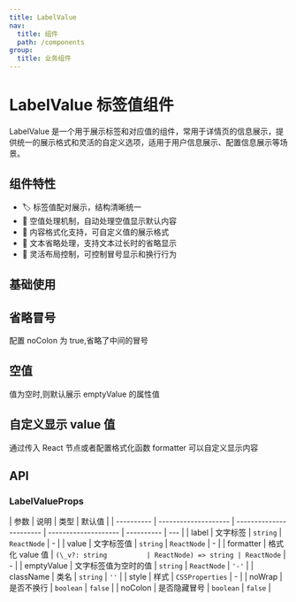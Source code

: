 ```yaml
---
title: LabelValue
nav:
  title: 组件
  path: /components
group:
  title: 业务组件
---
```


# LabelValue 标签值组件

LabelValue 是一个用于展示标签和对应值的组件，常用于详情页的信息展示，提供统一的展示格式和灵活的自定义选项，适用于用户信息展示、配置信息展示等场景。

## 组件特性

- 🏷️ 标签值配对展示，结构清晰统一
- 🎨 空值处理机制，自动处理空值显示默认内容
- 🔄 内容格式化支持，可自定义值的展示格式
- 📏 文本省略处理，支持文本过长时的省略显示
- 🎯 灵活布局控制，可控制冒号显示和换行行为

## 基础使用

<code src="./demos/demo1.tsx" ></code>

## 省略冒号

配置 noColon 为 true,省略了中间的冒号

<code src="./demos/demo2.tsx" ></code>

## 空值

值为空时,则默认展示 emptyValue 的属性值
<code src="./demos/demo3.tsx" ></code>

## 自定义显示 value 值

通过传入 React 节点或者配置格式化函数 formatter 可以自定义显示内容

<code src="./demos/demo4.tsx" ></code>

## API

### LabelValueProps

| 参数       | 说明                 | 类型                    | 默认值               |
| ---------- | -------------------- | ----------------------- | -------------------- | ---------- | --- |
| label      | 文字标签             | `string` \| `ReactNode` | -                    |
| value      | 文字标签值           | `string` \| `ReactNode` | -                    |
| formatter  | 格式化 value 值      | `(\_v?: string          | ReactNode) => string | ReactNode` | -   |
| emptyValue | 文字标签值为空时的值 | `string` \| `ReactNode` | `'-'`                |
| className  | 类名                 | `string`                | `''`                 |
| style      | 样式                 | `CSSProperties`         | -                    |
| noWrap     | 是否不换行           | `boolean`               | `false`              |
| noColon    | 是否隐藏冒号         | `boolean`               | `false`              |
